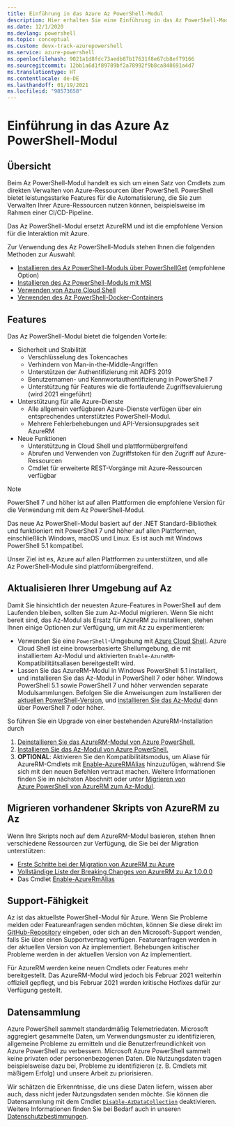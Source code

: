 ```yaml
---
title: Einführung in das Azure Az PowerShell-Modul
description: Hier erhalten Sie eine Einführung in das Az PowerShell-Modul, das für die Interaktion mit Azure empfohlen wird und das AzureRM PowerShell-Modul ersetzt.
ms.date: 12/1/2020
ms.devlang: powershell
ms.topic: conceptual
ms.custom: devx-track-azurepowershell
ms.service: azure-powershell
ms.openlocfilehash: 9021a1d8fdc73aedb87b17631f8e67cb8ef79166
ms.sourcegitcommit: 12bb1a6d1f89789bf2a78992f9b8ca848691a4d7
ms.translationtype: HT
ms.contentlocale: de-DE
ms.lasthandoff: 01/19/2021
ms.locfileid: "98573658"
---
```

# <a name="introducing-the-azure-az-powershell-module"></a>Einführung in das Azure Az PowerShell-Modul

## <a name="overview"></a>Übersicht

Beim Az PowerShell-Modul handelt es sich um einen Satz von Cmdlets zum direkten Verwalten von Azure-Ressourcen über PowerShell. PowerShell bietet leistungsstarke Features für die Automatisierung, die Sie zum Verwalten Ihrer Azure-Ressourcen nutzen können, beispielsweise im Rahmen einer CI/CD-Pipeline.

Das Az PowerShell-Modul ersetzt AzureRM und ist die empfohlene Version für die Interaktion mit Azure.

Zur Verwendung des Az PowerShell-Moduls stehen Ihnen die folgenden Methoden zur Auswahl:

* [Installieren des Az PowerShell-Moduls über PowerShellGet](install-az-ps.md) (empfohlene Option)
* [Installieren des Az PowerShell-Moduls mit MSI](install-az-ps-msi.md)
* [Verwenden von Azure Cloud Shell](/azure/cloud-shell/overview)
* [Verwenden des Az PowerShell-Docker-Containers](azureps-in-docker.md)

## <a name="features"></a>Features

Das Az PowerShell-Modul bietet die folgenden Vorteile:

* Sicherheit und Stabilität
  * Verschlüsselung des Tokencaches
  * Verhindern von Man-in-the-Middle-Angriffen
  * Unterstützen der Authentifizierung mit ADFS 2019
  * Benutzernamen- und Kennwortauthentifizierung in PowerShell 7
  * Unterstützung für Features wie die fortlaufende Zugriffsevaluierung (wird 2021 eingeführt)
* Unterstützung für alle Azure-Dienste
  * Alle allgemein verfügbaren Azure-Dienste verfügen über ein entsprechendes unterstütztes PowerShell-Modul.
  * Mehrere Fehlerbehebungen und API-Versionsupgrades seit AzureRM
* Neue Funktionen
  * Unterstützung in Cloud Shell und plattformübergreifend
  * Abrufen und Verwenden von Zugriffstoken für den Zugriff auf Azure-Ressourcen
  * Cmdlet für erweiterte REST-Vorgänge mit Azure-Ressourcen verfügbar

> [!NOTE]
> PowerShell 7 und höher ist auf allen Plattformen die empfohlene Version für die Verwendung mit dem Az PowerShell-Modul.

Das neue Az PowerShell-Modul basiert auf der .NET Standard-Bibliothek und funktioniert mit PowerShell 7 und höher auf allen Plattformen, einschließlich Windows, macOS und Linux. Es ist auch mit Windows PowerShell 5.1 kompatibel.

Unser Ziel ist es, Azure auf allen Plattformen zu unterstützen, und alle Az PowerShell-Module sind plattformübergreifend.

## <a name="upgrade-your-environment-to-az"></a>Aktualisieren Ihrer Umgebung auf Az

Damit Sie hinsichtlich der neuesten Azure-Features in PowerShell auf dem Laufenden bleiben, sollten Sie zum Az-Modul migrieren. Wenn Sie nicht bereit sind, das Az-Modul als Ersatz für AzureRM zu installieren, stehen Ihnen einige Optionen zur Verfügung, um mit Az zu experimentieren:

* Verwenden Sie eine `PowerShell`-Umgebung mit [Azure Cloud Shell](/azure/cloud-shell/overview). Azure Cloud Shell ist eine browserbasierte Shellumgebung, die mit installiertem Az-Modul und aktivierten `Enable-AzureRM`-Kompatibilitätsaliasen bereitgestellt wird.
* Lassen Sie das AzureRM-Modul in Windows PowerShell 5.1 installiert, und installieren Sie das Az-Modul in PowerShell 7 oder höher. Windows PowerShell 5.1 sowie PowerShell 7 und höher verwenden separate Modulsammlungen. Befolgen Sie die Anweisungen zum Installieren der [aktuellen PowerShell-Version](/powershell/scripting/install/installing-powershell), und [installieren Sie das Az-Modul](install-az-ps.md) dann über PowerShell 7 oder höher.

So führen Sie ein Upgrade von einer bestehenden AzureRM-Installation durch

1. [Deinstallieren Sie das AzureRM-Modul von Azure PowerShell.](/powershell/azure/uninstall-az-ps#uninstall-the-azurerm-module)
1. [Installieren Sie das Az-Modul von Azure PowerShell.](install-az-ps.md)
1. **OPTIONAL**: Aktivieren Sie den Kompatibilitätsmodus, um Aliase für AzureRM-Cmdlets mit [Enable-AzureRMAlias](/powershell/module/az.accounts/enable-azurermalias) hinzuzufügen, während Sie sich mit den neuen Befehlen vertraut machen. Weitere Informationen finden Sie im nächsten Abschnitt oder unter [Migrieren von Azure PowerShell von AzureRM zum Az-Modul](migrate-from-azurerm-to-az.md).

## <a name="migrate-existing-scripts-from-azurerm-to-az"></a>Migrieren vorhandener Skripts von AzureRM zu Az

Wenn Ihre Skripts noch auf dem AzureRM-Modul basieren, stehen Ihnen verschiedene Ressourcen zur Verfügung, die Sie bei der Migration unterstützen:

* [Erste Schritte bei der Migration von AzureRM zu Azure](migrate-from-azurerm-to-az.md)
* [Vollständige Liste der Breaking Changes von AzureRM zu Az 1.0.0.0](migrate-az-1.0.0.md)
* Das Cmdlet [Enable-AzureRmAlias](/powershell/module/az.accounts/enable-azurermalias)

## <a name="supportability"></a>Support-Fähigkeit

Az ist das aktuellste PowerShell-Modul für Azure. Wenn Sie Probleme melden oder Featureanfragen senden möchten, können Sie diese direkt im [GitHub-Repository](https://github.com/Azure/azure-powershell) eingeben, oder sich an den Microsoft-Support wenden, falls Sie über einen Supportvertrag verfügen. Featureanfragen werden in der aktuellen Version von Az implementiert. Behebungen kritischer Probleme werden in der aktuellen Version von Az implementiert.

Für AzureRM werden keine neuen Cmdlets oder Features mehr bereitgestellt. Das AzureRM-Modul wird jedoch bis Februar 2021 weiterhin offiziell gepflegt, und bis Februar 2021 werden kritische Hotfixes dafür zur Verfügung gestellt.

## <a name="data-collection"></a>Datensammlung

Azure PowerShell sammelt standardmäßig Telemetriedaten. Microsoft aggregiert gesammelte Daten, um Verwendungsmuster zu identifizieren, allgemeine Probleme zu ermitteln und die Benutzerfreundlichkeit von Azure PowerShell zu verbessern.
Microsoft Azure PowerShell sammelt keine privaten oder personenbezogenen Daten. Die Nutzungsdaten tragen beispielsweise dazu bei, Probleme zu identifizieren (z. B. Cmdlets mit mäßigem Erfolg) und unsere Arbeit zu priorisieren.

Wir schätzen die Erkenntnisse, die uns diese Daten liefern, wissen aber auch, dass nicht jeder Nutzungsdaten senden möchte. Sie können die Datensammlung mit dem Cmdlet [`Disable-AzDataCollection`](/powershell/module/az.accounts/disable-azdatacollection) deaktivieren. Weitere Informationen finden Sie bei Bedarf auch in unseren [Datenschutzbestimmungen](https://privacy.microsoft.com/privacystatement).
